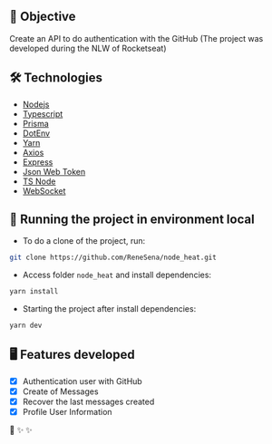 ## 🎯 Objective

Create an API to do authentication with the GitHub (The project was developed during the NLW of Rocketseat)

## 🛠️ Technologies

- [Nodejs](https://nodejs.org/en/)
- [Typescript](https://www.typescriptlang.org/)
- [Prisma](https://www.prisma.io/)
- [DotEnv](https://www.npmjs.com/package/dotenv)
- [Yarn](https://yarnpkg.com/)
- [Axios](https://axios-http.com/ptbr/docs/intro)
- [Express](https://expressjs.com/pt-br/)
- [Json Web Token](https://jwt.io/)
- [TS Node](https://www.npmjs.com/package/ts-node)
- [WebSocket](https://socket.io/)

## 🚀 Running the project in environment local

- To do a clone of the project, run:

```bash
git clone https://github.com/ReneSena/node_heat.git
```

- Access folder ``node_heat`` and install dependencies:

```bash
yarn install
```

- Starting the project after install dependencies:

```bash
yarn dev
```

## 🖥️ Features developed

- [x] Authentication user with GitHub
- [x] Create of Messages
- [x] Recover the last messages created
- [x] Profile User Information

🏁 ✨ ✨

